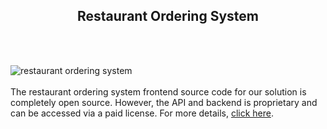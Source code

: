 <h2 style="text-align:center">Restaurant Ordering System</h2><br/><br/>

![restaurant ordering system](https://admin.ninjascode.com/wp-content/uploads/2025/repoImages/patricia/Restaurant%20Ordering%20System.webp) <br/><br/>The restaurant ordering system frontend source code for our solution is completely open source. However, the API and backend is proprietary and can be accessed via a paid license. For more details, <a href="https://enatega.com/?utm_source=github&utm_medium=repo&utm_campaign=lambert-restaurant-ordering-system" target="_blank">click here</a>.
